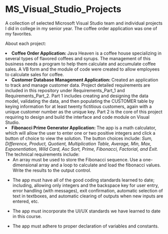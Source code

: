 # MS_Visual_Studio_Projects
<p>A collection of selected Microsoft Visual Studio team and individual projects I did in college in my senior year. The coffee order application was one of my favorites.</p>
<p>About each project:</p>
<li><strong>Coffee Order Application: </strong>Java Heaven is a coffee house specializing in several types of flavored coffees and syrups. The management of this business needs a program to help them calculate and accumulate coffee sales. A VB form and the module of code were created to allow employees to calculate sales for coffee.</li>
<li><strong>Customer Database Management Application: </strong>Created an application to track and manage customer data. Project detailed requirements are included in this repository under Requirements_Part_1 and Requirements_Part_2. Part 1 includes creating and designing the data model, validating the data, and then populating the CUSTOMER table by keying information for at least twenty fictitious customers, again with a unique customer number as the unique key. Part 2 is the core of this project requiring to design and build the interface and code module on Visual Studio.</li>
<li><strong>Fibonacci Prime Generator Application: </strong>The app is a math calculator, which will allow the user to enter one or two positive integers and click a button of choice to view the solution. The button choices include: <i>Sum, Difference, Product, Quotient, Multiplication Table, Average, Min, Max, Exponentiation, Wild Card, Asc Sort, Prime, Fibonacci, Factorial, and Exit.</i>
    The technical requirements include:
    <ul><li>An array must be used to store the Fibonacci sequence. Use a one-dimensional array and a loop to calculate and load the fibonacci values. Write the results to the output control.</li></ul>
    <ul><li>The app must have all of the good coding standards learned to date; including, allowing only integers and the backspace key for user entry, error handling (with messages), exit confirmation, automatic selection of text in textboxes, and automatic clearing of outputs when new inputs are entered, etc.</li></ul>
    <ul><li>The app must incorporate the UI/UX standards we have learned to date in this course.</li></ul>
    <ul><li>The app must adhere to proper declaration of variables and constants.</li></ul>
    
</li>
